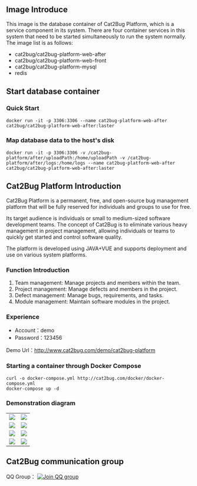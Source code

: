 ## Image Introduce

This image is the database container of Cat2Bug Platform, which is a service component in its system. There are four container services in this system that need to be started simultaneously to run the system normally. The image list is as follows:

*  cat2bug/cat2bug-platform-web-after
*  cat2bug/cat2bug-platform-web-front
*  cat2bug/cat2bug-platform-mysql
*  redis

## Start database container

### Quick Start

```
docker run -it -p 3306:3306 --name cat2bug-platform-web-after cat2bug/cat2bug-platform-web-after:laster
```

### Map database data to the host's disk

```
docker run -it -p 3306:3306 -v /cat2bug-platform/after/uploadPath:/home/uploadPath -v /cat2bug-platform/after/logs:/home/logs --name cat2bug-platform-web-after cat2bug/cat2bug-platform-web-after:laster
```

## Cat2Bug Platform Introduction

Cat2Bug Platform is a permanent, free, and open-source bug management platform that will be fully reserved for individuals and groups to use for free.

Its target audience is individuals or small to medium-sized software development teams. The concept of Cat2Bug is to eliminate various heavy management in project management, allowing individuals or teams to quickly get started and control software quality.

The platform is developed using JAVA+VUE and supports deployment and use on various system platforms.

### Function Introduction

1. Team management: Manage projects and members within the team.
2. Project management: Manage defects and members in the project.
3. Defect management: Manage bugs, requirements, and tasks.
4. Module management: Maintain software modules in the project.

### Experience

- Account：demo
- Password：123456

Demo Url：http://www.cat2bug.com/demo/cat2bug-platform

### Starting a container through Docker Compose

```
curl -o docker-compose.yml http://cat2bug.com/docker/docker-compose.yml
docker-compose up -d
```

### Demonstration diagram

<table>
    <tr>
        <td><img src="http://www.cat2bug.com/public/cat2bug-platform/images/1.jpg"/></td>
        <td><img src="http://www.cat2bug.com/public/cat2bug-platform/images/4.png"/></td>
    </tr>
    <tr>
        <td><img src="http://www.cat2bug.com/public/cat2bug-platform/images/3.png"/></td>
        <td><img src="http://www.cat2bug.com/public/cat2bug-platform/images/2.png"/></td>
    </tr>
    <tr>
        <td><img src="http://www.cat2bug.com/public/cat2bug-platform/images/5.png"/></td>
        <td><img src="http://www.cat2bug.com/public/cat2bug-platform/images/6.png"/></td>
    </tr>
    <tr>
        <td><img src="http://www.cat2bug.com/public/cat2bug-platform/images/7.png"/></td>
        <td><img src="http://www.cat2bug.com/public/cat2bug-platform/images/8.png"/></td>
    </tr>
</table>

## Cat2Bug communication group

QQ Group： [![Join QQ group](https://img.shields.io/badge/%E6%9C%AA%E6%BB%A1-731462000-blue?link=https%3A%2F%2Fqm.qq.com%2Fcgi-bin%2Fqm%2Fqr%3Fk%3DG_vJa478flcFo_1ohJxNYD0mRKafQ7I1%26jump_from%3Dwebapi%26authKey%3DEL0KrLpnjYWqNN9YXTVksNlNFrV9DHYyPMx2RVOhXqLzfnmc%2BOz8oQ38aBOGx90t
)](https://qm.qq.com/cgi-bin/qm/qr?k=G_vJa478flcFo_1ohJxNYD0mRKafQ7I1&jump_from=webapi&authKey=EL0KrLpnjYWqNN9YXTVksNlNFrV9DHYyPMx2RVOhXqLzfnmc+Oz8oQ38aBOGx90t)